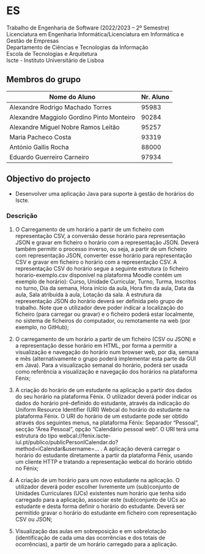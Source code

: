 # ES
Trabalho de Engenharia de Software (2022/2023 – 2º Semestre)<br>
Licenciatura em Engenharia Informática/Licenciatura em Informática e Gestão de Empresas<br>
Departamento de Ciências e Tecnologias da Informação<br>
Escola de Tecnologias e Arquitetura<br>
Iscte - Instituto Universitário de Lisboa

## Membros do grupo

| Nome do Aluno  | Nr. Aluno |
| ------------- | ------------- |
| Alexandre Rodrigo Machado Torres | 95983 |
| Alexandre Maggiolo Gordino Pinto Monteiro | 90284 |
| Alexandre Miguel Nobre Ramos Leitão | 95257 |
| Maria Pacheco Costa | 93319 |
| António Gallis Rocha | 88000 |
| Eduardo Guerreiro Carneiro | 97934 |

## Objectivo do projecto
  - Desenvolver uma aplicação Java para suporte à gestão de horários do Iscte.

### Descrição
  1) O Carregamento de um horário a partir de um ficheiro com representação CSV, a conversão desse horário para representação JSON e gravar em ficheiro o horário com a representação JSON. Deverá também permitir o processo inverso, ou seja, a partir de um ficheiro com representação JSON, converter esse horário para representação CSV e gravar em ficheiro o horário com a representação CSV. A representação CSV do horário segue a seguinte estrutura (o ficheiro horario-exemplo.csv disponível na plataforma Moodle contém um exemplo de horário): Curso, Unidade Curricular, Turno, Turma, Inscritos no turno, Dia da semana, Hora início da aula, Hora fim da aula, Data da aula, Sala atribuída à aula, Lotação da sala. A estrutura da representação JSON do horário deverá ser definida pelo grupo de trabalho. Note que o utilizador deve poder indicar a localização do ficheiro (para carregar ou gravar) e o ficheiro poderá estar localmente, no sistema de ficheiros do computador, ou remotamente na web (por exemplo, no GitHub);
  
  2) O carregamento de um horário a partir de um ficheiro (CSV ou JSON) e a representação desse horário em HTML, por forma a permitir a visualização e navegação do horário num browser web, por dia, semana e mês (alternativamente o grupo poderá implementar esta parte da GUI em Java). Para a visualização semanal do horário, poderá ser usada como referência a visualização e navegação dos horários na plataforma Fénix;

  3) A criação do horário de um estudante na aplicação a partir dos dados do seu horário na plataforma Fénix. O utilizador deverá poder indicar os dados do horário pré-definido do estudante, através da indicação do Uniform Resource Identifier (URI) Webcal do horário do estudante na plataforma Fénix. O URI do horário de um estudante pode ser obtido através dos seguintes menus, na plataforma Fénix: Separador “Pessoal”, secção “Área Pessoal”, opção “Calendário pessoal web”. O URI terá uma estrutura do tipo webcal://fenix.iscte-iul.pt/publico/publicPersonICalendar.do?method=iCalendar&username=… . A aplicação deverá carregar o horário do estudante diretamente a partir da plataforma Fénix, usando um cliente HTTP e tratando a representação webcal do horário obtido no Fénix;

  4) A criação de um horário para um novo estudante na aplicação. O utilizador deverá poder escolher livremente um (sub)conjunto de Unidades Curriculares (UCs) existentes num horário que tenha sido carregado para a aplicação, associar este (sub)conjunto de UCs ao estudante e desta forma definir o horário do estudante. Deverá ser permitido gravar o horário do estudante em ficheiro com representação CSV ou JSON;

  5) Visualização das aulas em sobreposição e em sobrelotação (identificação de cada uma das ocorrências e dos totais de ocorrências), a partir de um horário carregado para a aplicação.
